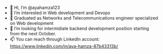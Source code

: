 - 👋 Hi, I’m @ayahamza123
- 👀 I’m interested in Web development and Devops
- 🌱 Graduated as Networks and Telecommunications engineer specialized on Web development
- 💞️ I’m looking for intermidiate backend development position starting from the next October.
- 📫 You can reach through LinkedIn account: https://www.linkedin.com/in/aya-hamza-87b43313b/ 

<!---
ayahamza123/ayahamza123 is a ✨ special ✨ repository because its `README.md` (this file) appears on your GitHub profile.
You can click the Preview link to take a look at your changes.
--->

